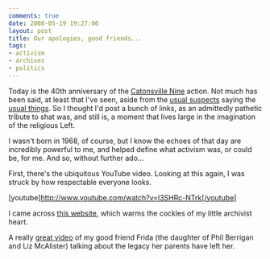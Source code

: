 ```yaml
---
comments: true
date: 2008-05-19 19:27:06
layout: post
title: Our apologies, good friends...
tags:
- activism
- archives
- politics
---
```


Today is the 40th anniversary of the [Catonsville Nine](http://en.wikipedia.org/wiki/Catonsville_Nine) action. Not much has been said, at least that I've seen, aside from the [usual suspects](http://www.baltimoresun.com/news/local/bal-te.md.catonsville17may17,0,3880718.story) saying the [usual things](http://www.npr.org/templates/story/story.php?storyId=90433944). So I thought I'd post a bunch of links, as an admittedly pathetic tribute to shat was, and still is, a moment that lives large in the imagination of the religious Left.<!-- more -->

I wasn't born in 1968, of course, but I know the echoes of that day are incredibly powerful to me, and helped define what activism was, or could be, for me. And so, without further ado...

First, there's the ubiquitous YouTube video. Looking at this again, I was struck by how respectable everyone looks.

[youtube]http://www.youtube.com/watch?v=l3SHRc-NTrk[/youtube]

I came across [this website](http://c9.mdch.org/index.cfm), which warms the cockles of my little archivist heart.

A really [great video](http://link.brightcove.com/services/link/bcpid1243727405/bclid440984148/bctid1301122634) of my good friend Frida (the daughter of Phil Berrigan and Liz McAlister) talking about the legacy her parents have left her.
